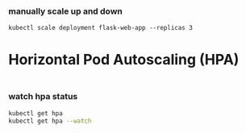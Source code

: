 ### manually scale up and down
```
kubectl scale deployment flask-web-app --replicas 3
```

# Horizontal Pod Autoscaling (HPA)
###
```

```
### watch hpa status
```sh
kubectl get hpa
kubectl get hpa --watch
```
